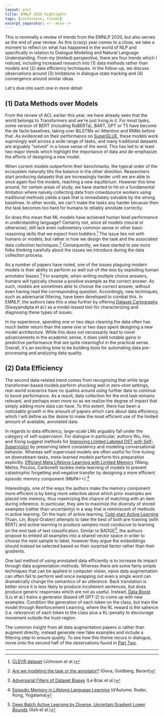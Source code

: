 ```yaml
---
layout: post
title: EMNLP 2020 Highlights
tags: [conference, trends]
excerpt_separator: <!--more-->
---
```


This is nominally a review of trends from the EMNLP 2020, but also serves as the end of year review.  As this (crazy) year comes to a close, we take a moment to reflect on what has happened in the world of NLP and specifically in relation to Dialogue Modeling and Natural Language Understanding.  From my (limited) perspective, there are four trends which I noticed, including increased research into (1) data methods rather than models and (2) data efficiency techniques.  In the follow-up, we discuss observations around (3) limitations in dialogue state tracking and (4) convergence around similar ideas.

Let's dive into each one in more detail:

<!--more-->

## (1) Data Methods over Models

From the review of ACL earlier this year, we have already seen that the world belongs to Transformers and we're just living in it.  For most tasks, some version of BERT (including RoBERTa), BART, GPT or T5 have become the de facto baselines, taking over BiLSTMs w/ Attention and RNNs before that.  As evidenced on their performance on [SuperGLUE](https://super.gluebenchmark.com/), these models work suprisingly well across a wide range of tasks, and many traditional datasets are arguably "solved" in a loose sense of the word.  This has led to at least two major trends which highlight the importance of data and de-emphasize the efforts of designing a new model.

When current models outperform their benchmarks, the typical order of the ecosystem naturally tilts the balance in the other direction.  Researchers start producing datasets that are increasingly harder until we are able to once again fool the models, reaching a new equilibrium.  However this time around, for certain areas of study, we have started to hit on a fundamental limitation where naively collecting data from crowdsource workers using traditional methods yields a task that is immediately solvable by the strong baselines.  In other words, we can't make the tasks any harder because then the task becomes too hard for humans to reliably annotate correctly.

So does this mean that ML models have achieved human level performance in understanding language?  Certainly not, since all models (neural or otherwise), still lack even rudimentary common sense or other basic reasoning skills that we expect from toddlers.[^1] The issue lies not with humans or models, but rather in how we design the task and the associated data collection techniques.[^2] Consequently, we have started to see more folks thinking carefully about the issues we introduce during the data collection process.

As a number of papers have noted, one of the issues plaguing modern models is their ability to perform so well out-of-the-box by exploiting human annotator biases.[^3]  For example, when writing mulitple choice answers, humans will typically choose a positive example as the correct answer.  As such, models are sometimes able to choose the correct answer, without even having read the corresponding question.  Accordingly, new techniques, such as adversarial filtering, have been developed to combat this.  In EMNLP, the authors take this a step further by offering [Dataset Cartography](https://arxiv.org/abs/2009.10795) (Swayamdipta et al.) as a model-based tool for characterizing and diagnosing these types of issues.

In my experience, spending one or two days cleaning the data often has much better return than the same one or two days spent designing a new model architecture.  While this does not necessarily lead to novel advancements in the academic sense, it does yield notable gains in predictive performance that are quite meaningful in the practical sense.  Overall, it's an exciting time to be building tools for automating data pre-processing and analyzing data quality.

## (2) Data Efficiency

The second data-related trend comes from recognizing that while large transformer-based models perform
shocking well in zero-shot settings, real-world scenarios have no qualms around using further data to continue to boost performance.  As a result, data collection for the end task remains relevant, and perhaps even more so as we realize the degree of impact that simply adding more data can have.  To this extent, there has been a noticeable growth in the amount of papers which care about data efficiency, which I will define as the desire to make the most efficient use of the limited amount of available, annotated data.

In regards to data efficiency, large-scale LMs arguably fall under the category of self-supervision.  For dialogue in particular, authors Wu, Hoi, and Xiong suggest methods for [Improving Limited Labeled DST with Self-Supervision](https://arxiv.org/abs/2010.13920) by preserving latent consistency and modeling conversational behavior.  Whereas self-supervised models are often useful for fine-tuning on downstream tasks, meta-learned models perform this preparation explicitly.  [Efficient Meta Lifelong-Learning with Limited Memory](https://arxiv.org/abs/2010.02500) (Wang, Mehta, Póczos, Carbonell) tackles meta-learning of models to prevent catastrophic forgetting and negative transfer by designing a more efficient episodic memory component (MbPA++).[^4]

Interestingly, one of the ways the authors make the memory component more efficient is by being more selective about which prior examples are placed into memory, thus maximizing the chance of matching with an item during inference.  In particular, they aim to maximize the diversity of stored examples (rather than uncertainty) in a way that is reminiscent of methods in active learning.  On the topic of active learning, [Cold-start Active Learning](https://arxiv.org/abs/2010.09535) (Yuan, Lin, Boyd-Graber) attempts to take the best of both pre-training (with BERT) and active learning to produce samples most conducive to learning on the end task of text classification.  Similar to BADGE[^5], the authors propose to embed all examples into a shared vector space in order to choose the next sample to label, however they argue the embeddings should instead be selected based on their surprisal factor rather than their gradients.

One last method of using annotated data efficiently is to increase its impact through data augmentation methods.  Whereas there are some fairly simple techniques that can be applied in computer vision, naive data augmentation can often fail to perform well since swapping out even a single word can dramatically change the semantics of an utterance. Back translation is better since it is less likely to produce incoherent sentences, but does produce generic responses which are not as useful. Instead, [Data Boost](https://www.aclweb.org/anthology/2020.emnlp-main.726/) (Liu et al.) trains a generator (based off GPT-2) to come up with new examples. Condition the generation of each token on the class, but train the model through Reinforcement Learning, where the RL reward is the salience (i.e. relevance) of each token to the class plus a KL-penalty to discourage movement outside the trust-region.

The common insight from all data augmentation papers is rather than augment directly, instead generate new fake examples and include a filtering step to ensure quality.  To see how this theme recurs in dialogue, move onto the second half of the observations found in [Part Two](https://morethanoneturn.com/2020/12/30/year-end-review-2020.html).

---

[^1]: [CLEVR dataset](https://arxiv.org/abs/1612.06890) (Johnson et al.)
[^2]: [Are we modeling the task or the annotator?](https://www.aclweb.org/anthology/D19-1107/) (Geva, Goldberg, Berant)
[^3]: [Adversarial Filters of Dataset Biases](https://arxiv.org/abs/2002.04108) (Le Bras et al.)
[^4]: [Episodic Memory in Lifelong Language Learning](https://arxiv.org/abs/1906.01076) (d'Autume, Ruder, Kong, Yogatama)
[^5]: [Deep Batch Active Learning by Diverse, Uncertain Gradient Lower Bounds](https://arxiv.org/abs/1906.03671) (Ash et al.)